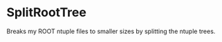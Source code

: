 SplitRootTree
=============

Breaks my ROOT ntuple files to smaller sizes by splitting the ntuple trees.
